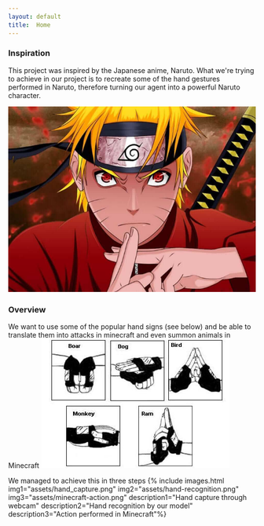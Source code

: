```yaml
---
layout: default
title:  Home
---
```


### Inspiration
This project was inspired by the Japanese anime, Naruto. What we're trying to achieve in our project is to recreate some of the hand gestures performed in Naruto, therefore turning our agent into a powerful Naruto character.

![Naruto](assets/naruto.png)

### Overview

We want to use some of the popular hand signs (see below) and be able to translate them into attacks in minecraft and even summon animals in Minecraft
![Hand Gestures](assets/hand-signs.jpg)

We managed to achieve this in three steps
{% include images.html img1="assets/hand_capture.png" img2="assets/hand-recognition.png" img3="assets/minecraft-action.png" description1="Hand capture through webcam" description2="Hand recognition by our model" description3="Action performed in Minecraft"%}
